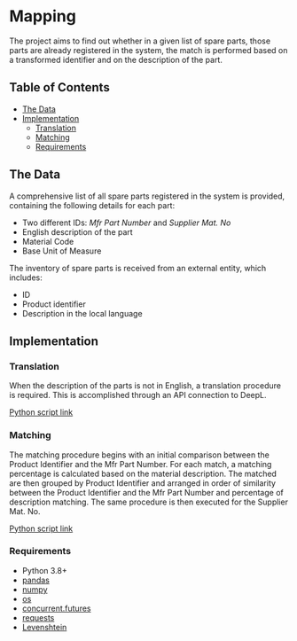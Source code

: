 # Mapping

The project aims to find out whether in a given list of spare parts, those parts are already registered in the system, the match is performed based on a transformed identifier and on the description of the part.

## Table of Contents
- [The Data](#The-Data)
- [Implementation](#Implementation)
    - [Translation](#Translation)
    - [Matching](#Matching)
    - [Requirements](#Requirements)

## The Data
A comprehensive list of all spare parts registered in the system is provided, containing the following details for each part:
- Two different IDs: _Mfr Part Number_ and _Supplier Mat. No_
- English description of the part
- Material Code
- Base Unit of Measure

The inventory of spare parts is received from an external entity, which includes:
- ID
- Product identifier
- Description in the local language

## Implementation
### Translation
When the description of the parts is not in English, a translation procedure is required. This is accomplished through an API connection to DeepL.

[Python script link](Inventory_Translation.py)

### Matching
The matching procedure begins with an initial comparison between the Product Identifier and the Mfr Part Number. For each match, a matching percentage is calculated based on the material description. The matched are then grouped by Product Identifier and arranged in order of similarity between the Product Identifier and the Mfr Part Number and percentage of description matching. 
The same procedure is then executed for the Supplier Mat. No. 

[Python script link](Matching.py)

### Requirements
- Python 3.8+
- [pandas](https://pandas.pydata.org/docs/)
- [numpy](https://github.com/numpy/numpy)
- [os](https://docs.python.org/3/library/os.html)
- [concurrent.futures](https://docs.python.org/3/library/concurrent.futures.html)
- [requests](https://pypi.org/project/requests/)
- [Levenshtein](https://pypi.org/project/python-Levenshtein/)
